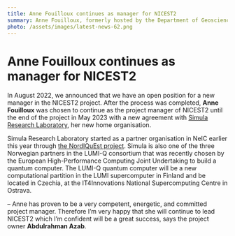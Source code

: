 ```yaml
---
title: Anne Fouilloux continues as manager for NICEST2
summary: Anne Fouilloux, formerly hosted by the Department of Geosciences at University of Oslo, was chosen to continue as the project manager of NICEST2 until the end of the project in May 2023. Her new home organisation is Simula Research Laboratory.
photo: /assets/images/latest-news-62.png
---
```


Anne Fouilloux continues as manager for NICEST2
===========================

In August 2022, we announced that we have an open position for a new manager in the NICEST2 project. After the process was completed, **Anne Fouilloux** was chosen to continue as the project manager of NICEST2 until the end of the project in May 2023 with a new agreement with [Simula Research Laboratory](https://www.simula.no), her new home organisation.

Simula Research Laboratory started as a partner organisation in NeIC earlier this year through [the NordIQuEst project](https://neic.no/nordiquest/). Simula is also one of the three Norwegian partners in the LUMI-Q consortium that was recently chosen by the European High-Performance Computing Joint Undertaking to build a quantum computer. The LUMI-Q quantum computer will be a new computational partition in  the LUMI supercomputer in Finland and be located in Czechia, at the IT4Innovations National Supercomputing Centre in Ostrava.

– Anne has proven to be a very competent, energetic, and committed project manager. Therefore I’m very happy that she will continue to lead NICEST2 which I’m confident will be a great success, says the project owner **Abdulrahman Azab**.